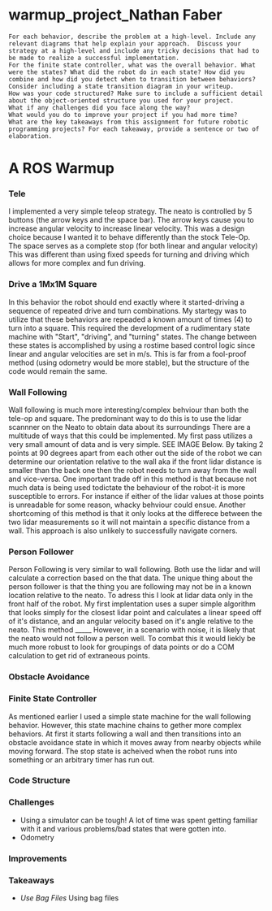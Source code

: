 # warmup_project_Nathan Faber


    For each behavior, describe the problem at a high-level. Include any relevant diagrams that help explain your approach.  Discuss your strategy at a high-level and include any tricky decisions that had to be made to realize a successful implementation.
    For the finite state controller, what was the overall behavior. What were the states? What did the robot do in each state? How did you combine and how did you detect when to transition between behaviors?  Consider including a state transition diagram in your writeup.
    How was your code structured? Make sure to include a sufficient detail about the object-oriented structure you used for your project.
    What if any challenges did you face along the way?
    What would you do to improve your project if you had more time?
    What are the key takeaways from this assignment for future robotic programming projects? For each takeaway, provide a sentence or two of elaboration.




# A ROS Warmup

### Tele
I implemented a very simple teleop strategy. The neato is controlled by 5 buttons (the arrow keys and the space bar). The arrow keys cause you to increase angular velocity to increase linear velocity. This was a design choice because I wanted it to behave differently than the stock Tele-Op. The space serves as a complete stop (for both linear and angular velocity) This was different than using fixed speeds for turning and driving which allows for more complex and fun driving.

### Drive a 1Mx1M Square
In this behavior the robot should end exactly where it started-driving a sequence of repeated drive and turn combinations. My startegy was to utilize that these behaviors are repeaded a known amount of times (4) to turn into a square. This required the development of a rudimentary state machine with "Start", "driving", and "turning" states. The change between these states is accomplished by using a rostime based control logic since linear and angular velocities are set in m/s. This is far from a fool-proof method (using odometry would be more stable), but the structure of the code would remain the same.

### Wall Following
Wall following is much more interesting/complex behviour than both the tele-op and square. The predominant way to do this is to use the lidar scannner on the Neato to obtain data about its surroundings There are a multitude of ways that this could be implemented. My first pass utilizes a very small amount of data and is very simple. SEE IMAGE Below. By taking 2 points at 90 degrees apart from each other out the side of the robot we can determine our orientation relative to the wall aka if the front lidar distance is smaller than the back one then the robot needs to turn away from the wall and vice-versa. 
One important trade off in this method is that because not much data is being used todictate the behaviour of the robot-it is more susceptible to errors. For instance if either of the lidar values at those points is unreadable for some reason, whacky behviour could ensue. Another shortcoming of this method is that it only looks at the differece between the two lidar measurements so it will not maintain a specific distance from a wall. This approach is also unlikely to successfully navigate corners.

### Person Follower
Person Following is very similar to wall following. Both use the lidar and will calculate a correction based on the that data. The unique thing about the person follower is that the thing you are following may not be in a known location relative to the neato. To adress this I look at lidar data only in the front half of the robot.
My first implentation uses a super simple algorithm that looks simply for the closest lidar point and calculates a linear speed off of it's distance, and an angular velocity based on it's angle relative to the neato. This method _____ However, in a scenario with noise, it is likely that the neato would not follow a person well. To combat this it would liekly be much more robust to look for groupings of data points or do a COM calculation to get rid of extraneous points.

### Obstacle Avoidance

### Finite State Controller
As mentioned earlier I used a simple state machine for the wall following behavior. However, this state machine chains to gether more complex behaviors. At first it starts following a wall and then transitions into an obstacle avoidance state in which it moves away from nearby objects while moving forward. The stop state is acheived when the robot runs into something or an arbitrary timer has run out.

### Code Structure
    

### Challenges
- Using a simulator can be tough! A lot of time was spent getting familiar with it and various problems/bad states that were gotten into.
- Odometry 

### Improvements

### Takeaways
- *Use Bag Files* Using bag files 
